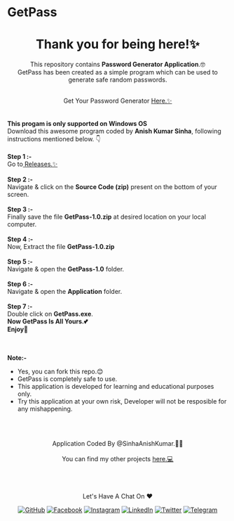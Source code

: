 # GetPass

<h1 align="center">
  Thank you for being here!✨
</h1>

<p align="center">
  This repository contains <b>Password Generator Application</b>.🤓
	<br>GetPass has been created as a simple program which can be used to generate safe random passwords.

</p>
<br>

<div align="center">
  Get Your Password Generator
  <a href="https://www.github.com/SinhaAnishKumar/GetPass"> Here.✨</a>
</div>

<br>
<br>
<b>This progam is only supported on Windows OS</b>
<br>
Download this awesome program coded by <b>Anish Kumar Sinha</b>, following instructions mentioned below. 👇
<br>
<br>
<b>Step 1 :-</b>
<br>
Go to<a href="https://github.com/SinhaAnishKumar/GetPass/releases"> Releases.✨</a>
<br>
<br>
<b>Step 2 :-</b>
<br>
Navigate & click on the <b>Source Code (zip)</b> present on the bottom of your screen.
<br>
<br>
<b>Step 3 :-</b>
<br>
Finally save the file <b>GetPass-1.0.zip</b> at desired location on your local computer.
<br>
<br>
<b>Step 4 :-</b>
<br>
Now, Extract the file <b>GetPass-1.0.zip</b>
<br>
<br>
<b>Step 5 :-</b>
<br>
Navigate & open the <b>GetPass-1.0</b> folder.
<br>
<br>
<b>Step 6 :-</b>
<br>
Navigate & open the <b>Application</b> folder.
<br>
<br>
<b>Step 7 :-</b>
<br>
Double click on <b>GetPass.exe</b>.
<br>
<b>Now GetPass Is All Yours.💕
<br>
Enjoy🎉</b>
<br>
<br>
<br>
	

<b>Note:-</b>
* Yes, you can fork this repo.😊
* GetPass is completely safe to use.  
* This application is developed for learning and educational purposes only.
* Try this application at your own risk, Developer will not be resposible for any mishappening.

<br>
<br>
<p align="center">
  Application Coded By @SinhaAnishKumar.💖🤓
  <br>
  <br>
  You can find my other projects <a href="https://github.com/SinhaAnishKumar?tab=repositories"> here.💻</a> 
</p>
<br>
<br>

<p align="center"> Let's Have A Chat On ❤ </p> 
<p align="center">
	<a href="https://github.com/SinhaAnishKumar"><img src="https://img.shields.io/badge/GitHub-100000?style=for-the-badge&logo=github&logoColor=white" alt="GitHub"></a>
	<a href="https://facebook.com/SinhaAnishKumar"><img src="https://img.shields.io/badge/Facebook-1877F2?style=for-the-badge&logo=facebook&logoColor=white" alt="Facebook"></a>
	<a href="https://instagram.com/anish_kumar_sinha"><img src="https://img.shields.io/badge/Instagram-E4405F?style=for-the-badge&logo=instagram&logoColor=white" alt="Instagram"></a>
	<a href="https://linkedin.com/in/SinhaAnishKumar"><img src="https://img.shields.io/badge/LinkedIn-0077B5?style=for-the-badge&logo=linkedin&logoColor=white" alt="LinkedIn"></a>
	<a href="https://twitter.com/SinhaAnishKumar"><img src="https://img.shields.io/badge/Twitter-1DA1F2?style=for-the-badge&logo=twitter&logoColor=white" alt="Twitter"></a>
	<a href="https://telegram.me/SinhaAnishKumar"><img src="https://img.shields.io/badge/Telegram-2CA5E0?style=for-the-badge&logo=telegram&logoColor=white" alt="Telegram"></a>
</p>
